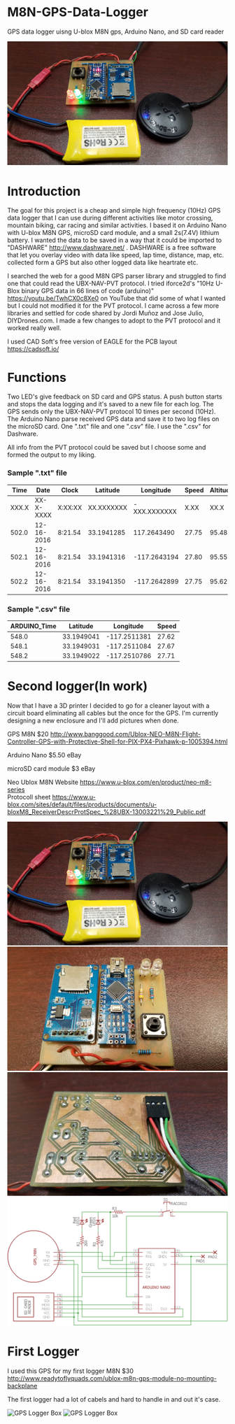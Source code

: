 # M8N-GPS-Data-Logger
GPS data logger uisng U-blox M8N gps, Arduino Nano, and SD card reader

<img alt="GPS Logger Box" src="https://github.com/anderssonemil/M8N-GPS-Data-Logger/blob/master/Component%20Assembly.jpg">


# Introduction
The goal for this project is a cheap and simple high frequency (10Hz) GPS data logger that I can use during different activities like motor crossing, mountain biking, car racing and similar activities. I based it on Arduino Nano with U-blox M8N GPS, microSD card module, and a small 2s(7.4V) lithium battery.
I wanted the data to be saved in a way that it could be imported to "DASHWARE"  http://www.dashware.net/ . DASHWARE is a free software that let you overlay video with data like speed, lap time, distance, map, etc. collected form a GPS but also other logged data like heartrate etc.

I searched the web for a good M8N GPS parser library and struggled to find one that could read the UBX-NAV-PVT protocol. I tried iforce2d's "10Hz U-Blox binary GPS data in 66 lines of code (arduino)" https://youtu.be/TwhCX0c8Xe0  on YouTube that did some of what I wanted but I could not modified it for the PVT protocol. I came across a few more libraries and settled for code shared by Jordi Muñoz and Jose Julio, DIYDrones.com. I made a few changes to adopt to the PVT protocol and it worked really well.

I used CAD Soft's free version of EAGLE for the PCB layout https://cadsoft.io/

# Functions
Two LED's give feedback on SD card and GPS status.
A push button starts and stops the data logging and it's saved to a new file for each log.
The GPS sends only the UBX-NAV-PVT protocol 10 times per second (10Hz).
The Arduino Nano parse received GPS data and save it to two log files on the microSD card. One ".txt" file and one ".csv" file. I use the ".csv" for Dashware.

All info from the PVT protocol could be saved but I choose some and formed the output to my liking.

### Sample ".txt" file

|Time|Date|Clock|Latitude|Longitude|Speed|Altitude|Number_of_Satelites|Fix|
|---|---|---|---|---|---|---|---|---|
|XXX.X|XX-X-XXXX|X:XX:XX|XX.XXXXXXX|-XXX.XXXXXXX|X.XX|XX.X|X|X|
|502.0|12-16-2016|8:21.54|33.1941285|117.2643490|27.75|95.48|19|3|
|502.1|12-16-2016|8:21.54|33.1941316|-117.2643194|27.80|95.55|19|3|
|502.2|12-16-2016|8:21.54|33.1941350|-117.2642899|27.75|95.62|19|3|

### Sample ".csv" file

|ARDUINO_Time|Latitude|Longitude|Speed|
|---|---|---|---|
|548.0|33.1949041|-117.2511381|27.62|
|548.1|33.1949031|-117.2511084|27.67|
|548.2|33.1949022|-117.2510786|27.71|


# Second logger(In work)
Now that I have a 3D printer I decided to go for a cleaner layout with a circuit board eliminating all cables but the once for the GPS. I'm currently designing a new enclosure and I'll add pictures when done.

GPS M8N $20 http://www.banggood.com/Ublox-NEO-M8N-Flight-Controller-GPS-with-Protective-Shell-for-PIX-PX4-Pixhawk-p-1005394.html

Arduino Nano $5.50 eBay

microSD card module $3 eBay

Neo Ublox M8N
Website https://www.u-blox.com/en/product/neo-m8-series  
Protocoll sheet https://www.u-blox.com/sites/default/files/products/documents/u-bloxM8_ReceiverDescrProtSpec_%28UBX-13003221%29_Public.pdf 



<img alt="GPS Logger Box" src="https://github.com/anderssonemil/M8N-GPS-Data-Logger/blob/master/Component%20Assembly.jpg">

<img alt="GPS Logger Box" src="https://github.com/anderssonemil/M8N-GPS-Data-Logger/blob/master/Circuite%20Board%20Components.jpg">

<img alt="GPS Logger Box" src="https://github.com/anderssonemil/M8N-GPS-Data-Logger/blob/master/Circuite%20Board%20Traces.jpg">

<img alt="GPS Logger Box" src="https://github.com/anderssonemil/M8N-GPS-Data-Logger/blob/master/Schematic.bmp">

# First Logger
I used this GPS for my first logger M8N $30 http://www.readytoflyquads.com/ublox-m8n-gps-module-no-mounting-backplane  

The first logger had a lot of cabels and hard to handle in and out it's case.

<img alt="GPS Logger Box" src="https://github.com/anderssonemil/M8N-GPS-Data-Logger/blob/master/GPS%20Logger%20Box.jpg">

<img alt="GPS Logger Box" src="https://github.com/anderssonemil/M8N-GPS-Data-Logger/blob/master/GPS%20Logger%20Assembly.jpg">